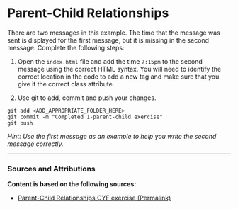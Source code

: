 # Parent-Child Relationships

There are two messages in this example. The time that the message was sent is displayed for the first message, but it is missing in the second message. Complete the following steps:

1. Open the `index.html` file and add the time `7:15pm` to the second message using the correct HTML syntax. You will need to identify the correct location in the code to add a new tag and make sure that you give it the correct class attribute.

2. Use git to add, commit and push your changes.

```
git add <ADD_APPROPRIATE_FOLDER_HERE>
git commit -m "Completed 1-parent-child exercise"
git push
```

_Hint: Use the first message as an example to help you write the second message correctly._

----

### Sources and Attributions

**Content is based on the following sources:**

- [Parent-Child Relationships CYF exercise (Permalink)](https://github.com/CodeYourFuture/html-css-git-exercises/tree/283fe52ba1dbafcdc84a3c0b59942003bd09b675/week-1/1-parent-child)
